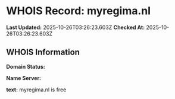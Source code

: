 # WHOIS Record: myregima.nl

**Last Updated:** 2025-10-26T03:26:23.603Z
**Checked At:** 2025-10-26T03:26:23.603Z

## WHOIS Information

**Domain Status:** 

**Name Server:** 

**text:** myregima.nl is free

